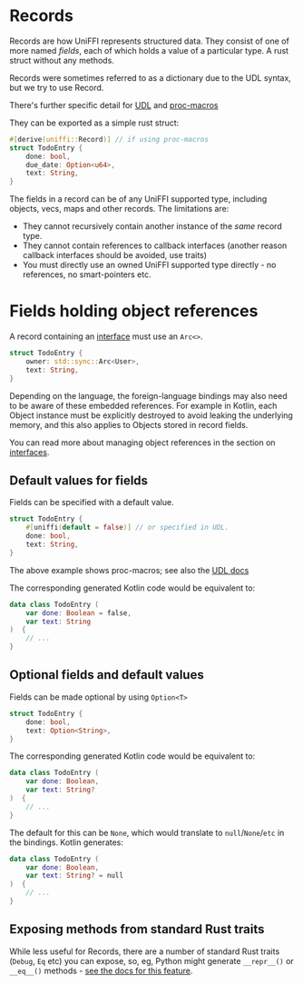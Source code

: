 # Records

Records are how UniFFI represents structured data.
They consist of one of more named *fields*, each of which holds a value of a particular type. A rust struct without any methods.

Records were sometimes referred to as a dictionary due to the UDL syntax, but we try to use Record.

There's further specific detail for [UDL](../udl/records.md) and [proc-macros](../proc_macro/records.md)

They can be exported as a simple rust struct:

```rust
#[derive(uniffi::Record)] // if using proc-macros
struct TodoEntry {
    done: bool,
    due_date: Option<u64>,
    text: String,
}
```

The fields in a record can be of any UniFFI supported type, including objects, vecs, maps and other records.
The limitations are:

* They cannot recursively contain another instance of the *same* record type.
* They cannot contain references to callback interfaces (another reason callback interfaces should be avoided, use traits)
* You must directly use an owned UniFFI supported type directly - no references, no smart-pointers etc.

# Fields holding object references

A record containing an [interface](./interfaces.md) must use an `Arc<>`.

```rust
struct TodoEntry {
    owner: std::sync::Arc<User>,
    text: String,
}
```

Depending on the language, the foreign-language bindings may also need to be aware of
these embedded references. For example in Kotlin, each Object instance must be explicitly
destroyed to avoid leaking the underlying memory, and this also applies to Objects stored
in record fields.

You can read more about managing object references in the section on [interfaces](./interfaces.md).

## Default values for fields

Fields can be specified with a default value.

```rust
struct TodoEntry {
    #[uniffi(default = false)] // or specified in UDL.
    done: bool,
    text: String,
}
```

The above example shows proc-macros; see also the [UDL docs](../udl/records.md#default-values-for-fields)

The corresponding generated Kotlin code would be equivalent to:

```kotlin
data class TodoEntry (
    var done: Boolean = false,
    var text: String
)  {
    // ...
}
```

## Optional fields and default values

Fields can be made optional by using `Option<T>`

```rust
struct TodoEntry {
    done: bool,
    text: Option<String>,
}
```

The corresponding generated Kotlin code would be equivalent to:

```kotlin
data class TodoEntry (
    var done: Boolean,
    var text: String?
)  {
    // ...
}
```

The default for this can be `None`, which would translate to `null`/`None`/`etc` in the bindings. Kotlin generates:

```kotlin
data class TodoEntry (
    var done: Boolean,
    var text: String? = null
)  {
    // ...
}
```

## Exposing methods from standard Rust traits

While less useful for Records, there are a number of standard Rust traits (`Debug`, `Eq` etc) you can expose, so, eg, Python
might generate `__repr__()` or `__eq__()` methods - [see the docs for this feature](./uniffi_traits.md).
